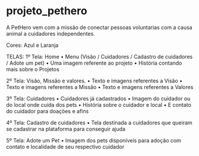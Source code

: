 # projeto_pethero
A PetHero vem com a missão de conectar pessoas voluntarias com a causa animal a cuidadores independentes.

Cores: Azul e Laranja

TELAS:
1º Tela: Home 
•	Menu (Visão / Cuidadores / Cadastro de cuidadores / Adote um pet)
•	Uma imagem referente ao projeto
•	História contando mais sobre o Projetos

2º Tela: Visão, Missão e valores.
•	Texto e imagens referentes a Visão
•	Texto e imagens referentes a Missão
•	Texto e imagens referentes a Valores

3º Tela: Cuidadores
•	Cuidadores já cadastrados
•	Imagem do cuidador ou do local onde cuida dos pets
•	História sobre o cuidador e local
•	E contato do cuidador para doações e afins

4º Tela: Cadastro de cuidadores
•	Tela destinada a cuidadores que queiram se cadastrar na plataforma para conseguir ajuda

5º Tela: Adote um Pet
•	Imagem dos pets disponíveis para adoção com contato e localidade de seu respectivo cuidador
 
